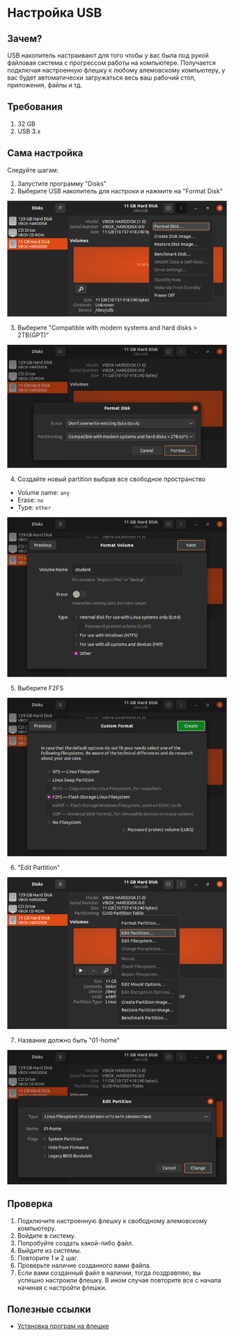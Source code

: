# Настройка USB 
## Зачем?
USB накопитель настраивают для того чтобы у вас была под рукой файловая система с прогрессом работы на компьютере. Получается подключая настроенную флешку к любому алемовскому компьютеру, у вас будет автоматически загружаться весь ваш рабочий стол, приложения, файлы и тд.

## Требования
1. 32 GB
2. USB 3.x

## Сама настройка
Следуйте шагам:

1. Запустите программу "Disks"
2. Выберите USB накопитель для настроки и нажмите на "Format Disk"

![img1](img/usb-configuration/1.png)

3. Выберите "Compatible with modern systems and hard disks > 2TB(GPT)"

![img3](img/usb-configuration/2.png)

4. Создайте новый partition выбрав все свободное пространство

- Volume name: `any`
- Erase: `no`
- Type: `other`

![img6](img/usb-configuration/3.png)

5. Выберите F2FS

![img7](img/usb-configuration/4.png)

6. "Edit Partition"

![img8](img/usb-configuration/5.png)

7. Название должно быть "01-home"

![img9](img/usb-configuration/6.png)

## Проверка
1. Подключите настроенную флешку к свободному алемовскому компьютеру.
2. Войдите в систему.
3. Попробуйте создать какой-либо файл.
4. Выйдите из системы.
5. Повторите 1 и 2 шаг.
6. Проверьте наличие созданного вами файла.
7. Если вами созданный файл в наличии, тогда поздравляю, вы успешно настроили флешку. В ином случае повторите все с начала начиная с настройти флешки.

## Полезные ссылки
- [Установка програм на флешке](usb-application-installation.md)
